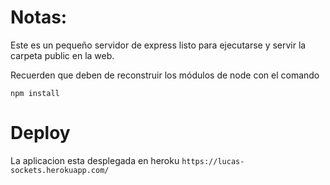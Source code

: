 # Notas:

Este es un pequeño servidor de express listo para ejecutarse y servir la carpeta public en la web.

Recuerden que deben de reconstruir los módulos de node con el comando

```
npm install
```

# Deploy 
La aplicacion esta desplegada en heroku `https://lucas-sockets.herokuapp.com/`
